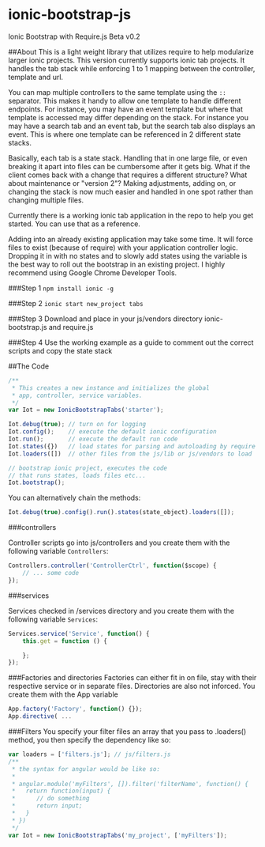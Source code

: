 # ionic-bootstrap-js
Ionic Bootstrap with Require.js
Beta v0.2

##About
This is a light weight library that utilizes require to help modularize larger ionic projects.  This version currently supports ionic tab projects.  It handles the tab stack while enforcing 1 to 1 mapping between the controller, template and url.

You can map multiple controllers to the same template using the `::` separator.  This makes it handy to allow one template to handle different endpoints.  For instance, you may have an event template but where that template is accessed may differ depending on the stack.  For instance you may have a search tab and an event tab, but the search tab also displays an event.  This is where one template can be referenced in 2 different state stacks.  

Basically, each tab is a state stack.  Handling that in one large file, or even breaking it apart into files can be cumbersome after it gets big.  What if the client comes back with a change that requires a different structure?  What about maintenance or "version 2"?  Making adjustments, adding on, or changing the stack is now much easier and handled in one spot rather than changing multiple files.

Currently there is a working ionic tab application in the repo to help you get started.  You can use that as a reference.

Adding into an already existing application may take some time.  It will force files to exist (because of require) with your application controller logic.  Dropping it in with no states and to slowly add states using the variable is the best way to roll out the bootstrap in an existing project.  I highly recommend using Google Chrome Developer Tools.

###Step 1
`npm install ionic -g`

###Step 2
`ionic start new_project tabs`

###Step 3
Download and place in your js/vendors directory ionic-bootstrap.js and require.js

###Step 4
Use the working example as a guide to comment out the correct scripts and copy the state stack


##The Code

```javascript
/**
 * This creates a new instance and initializes the global 
 * app, controller, service variables.
 */
var Iot = new IonicBootstrapTabs('starter');

Iot.debug(true); // turn on for logging
Iot.config();    // execute the default ionic configuration
Iot.run();       // execute the default run code
Iot.states({})   // load states for parsing and autoloading by require
Iot.loaders([])  // other files from the js/lib or js/vendors to load

// bootstrap ionic project, executes the code
// that runs states, loads files etc...
Iot.bootstrap();
```
You can alternatively chain the methods:
```Javascript
Iot.debug(true).config().run().states(state_object).loaders([]);
```

###controllers

Controller scripts go into js/controllers and you create them with the following variable `Controllers`:
```javascript
Controllers.controller('ControllerCtrl', function($scope) {
    // ... some code
});
```

###services

Services checked in /services directory and you create them with the following variable `Services`:
```Javascript
Services.service('Service', function() {
    this.get = function () {

    };
});
```

###Factories and directories
Factories can either fit in on file, stay with their respective service or in separate files.  Directories are also not inforced.  You create them with the App variable

```Javascript
App.factory('Factory', function() {});
App.directive( ...
```

###Filters
You specify your filter files an array that you pass to .loaders() method, you then specify the dependency like so:

```javascript
var loaders = ['filters.js']; // js/filters.js
/**
 * the syntax for angular would be like so:
 * 
 * angular.module('myFilters', []).filter('filterName', function() {
 *   return function(input) {
 *      // do something
 *      return input;
 *   }
 * })
 */
var Iot = new IonicBootstrapTabs('my_project', ['myFilters']);
